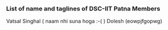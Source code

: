### List of name and taglines of DSC-IIT Patna Members 

Vatsal Singhal ( naam nhi suna hoga :-( )
Dolesh   (eowpjfgopwg)

